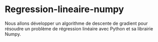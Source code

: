 # Regression-lineaire-numpy
Nous allons développer un algorithme de descente de gradient pour résoudre un problème de régression linéaire avec Python et sa librairie Numpy.
